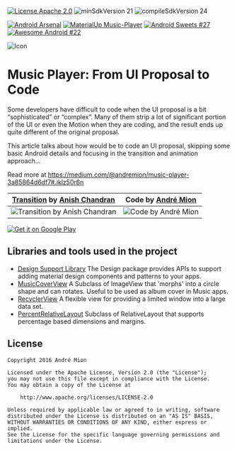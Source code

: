[![License Apache 2.0](https://img.shields.io/badge/License-Apache%202.0-blue.svg?style=true)](http://www.apache.org/licenses/LICENSE-2.0)
![minSdkVersion 21](https://img.shields.io/badge/minSdkVersion-21-red.svg?style=true)
![compileSdkVersion 24](https://img.shields.io/badge/compileSdkVersion-24-yellow.svg?style=true)

[![Android Arsenal](https://img.shields.io/badge/Android%20Arsenal-Music--Player-green.svg?style=true)](https://android-arsenal.com/details/3/3855)
[![MaterialUp Music-Player](https://img.shields.io/badge/MaterialUp-Music--Player-blue.svg?style=true)](https://www.uplabs.com/posts/music-player-open-source-apps)
[![Android Sweets #27](https://img.shields.io/badge/Android%20Sweets-%2327-ff69b4.svg?style=true)](https://androidsweets.ongoodbits.com/2016/07/14/issue-27)
[![Awesome Android #22](https://img.shields.io/badge/Awesome%20Android-%2322-green.svg?style=true)](https://android.libhunt.com/newsletter/22)

![Icon](https://raw.githubusercontent.com/andremion/Music-Player/master/app/src/main/res/mipmap-hdpi/ic_launcher.png)

# Music Player: From UI Proposal to Code

Some developers have difficult to code when the UI proposal is a bit “sophisticated” or “complex”. Many of them strip a lot of significant portion of the UI or even the Motion when they are coding, and the result ends up quite different of the original proposal.

This article talks about how would be to code an UI proposal, skipping some basic Android details and focusing in the transition and animation approach...

Read more at https://medium.com/@andremion/music-player-3a85864d6df7#.iklz50r6n

[Transition](https://dribbble.com/shots/1850527-Music-Player-Transition) by [Anish Chandran](https://dribbble.com/anish_chandran) | Code by [André Mion](https://github.com/andremion)
--- | ---
![Transition by Anish Chandran](https://raw.githubusercontent.com/andremion/Music-Player/master/art/music_player_concept_cropped.gif) | ![Code by André Mion](https://raw.githubusercontent.com/andremion/Music-Player/master/art/music_player_code.gif)

[![Get it on Google Play](https://developer.android.com/images/brand/en_generic_rgb_wo_60.png)](https://play.google.com/store/apps/details?id=com.sample.andremion.musicplayer)

## Libraries and tools used in the project

* [Design Support Library](http://developer.android.com/intl/pt-br/tools/support-library/features.html#design)
The Design package provides APIs to support adding material design components and patterns to your apps.
* [MusicCoverView](https://github.com/andremion/Music-Cover-View)
A Subclass of ImageView that 'morphs' into a circle shape and can rotates. Useful to be used as album cover in Music apps.
* [RecyclerView](http://developer.android.com/intl/pt-br/reference/android/support/v7/widget/RecyclerView.html)
A flexible view for providing a limited window into a large data set.
* [PercentRelativeLayout](https://developer.android.com/reference/android/support/percent/PercentRelativeLayout.html)
Subclass of RelativeLayout that supports percentage based dimensions and margins.

## License

    Copyright 2016 André Mion

    Licensed under the Apache License, Version 2.0 (the "License");
    you may not use this file except in compliance with the License.
    You may obtain a copy of the License at

        http://www.apache.org/licenses/LICENSE-2.0

    Unless required by applicable law or agreed to in writing, software
    distributed under the License is distributed on an "AS IS" BASIS,
    WITHOUT WARRANTIES OR CONDITIONS OF ANY KIND, either express or implied.
    See the License for the specific language governing permissions and
    limitations under the License.
